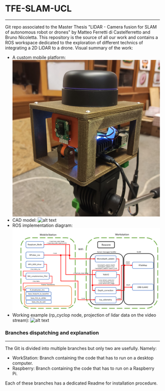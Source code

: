 # TFE-SLAM-UCL
---
 Git repo associated to the Master Thesis "LIDAR - Camera fusion for SLAM of autonomous robot or drones" by Matteo Ferretti di Castelferretto and Bruno Nicoletta. This repository is the source of all our work and contains a ROS workspace dedicated to the exploration of different technics of integrating a 2D LiDAR to a drone. Visual summary of the work:
 - A custom mobile platform: ![alt text](https://github.com/miniferretti/TFE-SLAM-UCL/blob/main/images/mobilePlat_crop.jpg)
 - CAD model: ![alt text](https://github.com/miniferretti/TFE-SLAM-UCL/blob/main/images/Vue-cavali%C3%A8re.png)
 - ROS implementation diagram: ![alt text](https://github.com/miniferretti/TFE-SLAM-UCL/blob/main/images/ROSFlowChart.png)
 - Working example (rp_cyclop node, projection of lidar data on the video stream): ![alt text](https://github.com/miniferretti/TFE-SLAM-UCL/blob/main/LiDAR_Camera_Matching%20videos/cyclop.gif)

### Branches dispatching and explanation
---
The Git is divided into multiple branches but only two are usefully. Namely: 
- WorkStation: Branch containing the code that has to run on a desktop computer.
- Raspberry: Branch containing the code that has to run on a Raspberry Pi. 

Each of these branches has a dedicated Readme for installation procedure. 

